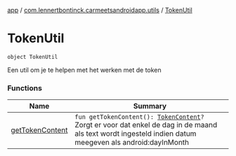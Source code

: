 [app](../../index.md) / [com.lennertbontinck.carmeetsandroidapp.utils](../index.md) / [TokenUtil](./index.md)

# TokenUtil

`object TokenUtil`

Een util om je te helpen met het werken met de token

### Functions

| Name | Summary |
|---|---|
| [getTokenContent](get-token-content.md) | `fun getTokenContent(): `[`TokenContent`](../../com.lennertbontinck.carmeetsandroidapp.models/-token-content/index.md)`?`<br>Zorgt er voor dat enkel de dag in de maand als text wordt ingesteld indien datum meegeven als android:dayInMonth |
